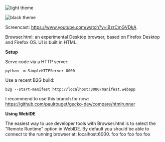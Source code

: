 <!-- 
[![build](https://travis-ci.org/mozilla/browser.html.svg?branch=master)](https://travis-ci.org/mozilla/browser.html)
-->

![light theme](https://cloud.githubusercontent.com/assets/373579/5355479/d4d650d8-7f93-11e4-9645-88c93c8c495a.png)

![black theme](https://cloud.githubusercontent.com/assets/373579/5382222/a9bc89d8-80a8-11e4-86ad-46a128a67fc5.png)

Screencast: https://www.youtube.com/watch?v=IBzrCmGVDkA

Browser.html: an experimental Desktop browser, based on Firefox Desktop and Firefox OS. UI is built in HTML.

**Setup**

Serve code via a HTTP server:
```
python -m SimpleHTTPServer 8000
```

Use a recent B2G build:
```
b2g --start-manifest http://localhost:8000/manifest.webapp
```

I recommend to use this branch for now: https://github.com/paulrouget/gecko-dev/compare/htmlrunner

**Using WebIDE**

The easiest way to use developer tools with Browser.html is to select the "Remote Runtime" option in WebIDE. By default you should be able to connect to the running browser at: localhost:6000. 
foo
foo
foo
foo
foo
